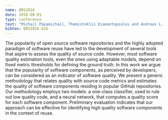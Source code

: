 ```yaml
---
name: QRS2016
date: 2016-08-01
type: conference
text: "Michail Papamichail, Themistoklis Diamantopoulos and Andreas L. Symeonidis, \"User-Perceived Source Code Quality Estimation based on Static Analysis Metrics\", 2016 IEEE International Conference on Software Quality, Reliability and Security (QRS), Vienna, Austria, August 2016."
bibtex: QRS2016.bib
---
```


The popularity of open source software repositories and the highly adopted paradigm of
software reuse have led to the development of several tools that aspire to assess the
quality of source code. However, most software quality estimation tools, even the ones
using adaptable models, depend on fixed metric thresholds for defining the ground truth.
In this work we argue that the popularity of software components, as perceived by
developers, can be considered as an indicator of software quality. We present a generic
methodology that relates quality with source code metrics and estimates the quality of
software components residing in popular GitHub repositories. Our methodology employs two
models: a one-class classifier, used to rule out low quality code, and a neural network,
that computes a quality score for each software component. Preliminary evaluation
indicates that our approach can be effective for identifying high quality software
components in the context of reuse.
